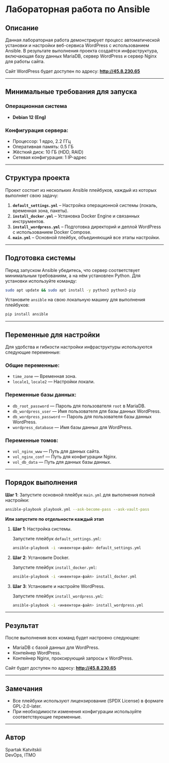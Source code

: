 # Лабораторная работа по Ansible

## Описание

Данная лабораторная работа демонстрирует процесс автоматической установки и настройки веб-сервиса WordPress с использованием Ansible. В результате выполнения проекта создаётся инфраструктура, включающая базу данных MariaDB, сервер WordPress и сервер Nginx для работы сайта.

Сайт WordPress будет доступен по адресу: **http://45.8.230.65**

---

## Минимальные требования для запуска

### Операционная система
- **Debian 12 (Eng)**

### Конфигурация сервера:
- Процессор: 1 ядро, 2.2 ГГц  
- Оперативная память: 0.5 ГБ  
- Жёсткий диск: 10 ГБ (HDD, RAID)  
- Сетевая конфигурация: 1 IP-адрес  

---

## Структура проекта

Проект состоит из нескольких Ansible плейбуков, каждый из которых выполняет свою задачу:

1. **`default_settings.yml`** – Настройка операционной системы (локаль, временная зона, пакеты).
2. **`install_docker.yml`** – Установка Docker Engine и связанных инструментов.
3. **`install_wordpress.yml`** – Подготовка директорий и деплой WordPress с использованием Docker Compose.
4. **`main.yml`** – Основной плейбук, объединяющий все этапы настройки.

---

## Подготовка системы

Перед запуском Ansible убедитесь, что сервер соответствует минимальным требованиям, а на нём установлен Python. Для установки используйте команду:

```bash
sudo apt update && sudo apt install -y python3 python3-pip
```

Установите `ansible` на свою локальную машину для выполнения плейбуков:

```bash
pip install ansible
```

---

## Переменные для настройки

Для удобства и гибкости настройки инфраструктуры используются следующие переменные:

### Общие переменные:
- `time_zone` — Временная зона.
- `locale1`, `locale2` — Настройки локали.

### Переменные базы данных:
- `db_root_password` — Пароль для пользователя `root` в MariaDB.
- `db_wordpress_user` — Имя пользователя для базы данных WordPress.
- `db_wordpress_password` — Пароль для пользователя базы данных WordPress.
- `wordpress_database` — Имя базы данных для WordPress.

### Переменные томов:
- `vol_nginx_www` — Путь для данных сайта.
- `vol_nginx_conf` — Путь для конфигурации Nginx.
- `vol_db_data` — Путь для данных базы данных.

---

## Порядок выполнения

**Шаг 1**: Запустите основной плейбук `main.yml` для выполнения полной настройки:

   ```bash
   ansible-playbook playbook.yml --ask-become-pass --ask-vault-pass
   ```

**Или запустите по отдельности каждый этап**

1. **Шаг 1**: Настройка системы.

   Запустите плейбук `default_settings.yml`:

   ```bash
   ansible-playbook -i <инвентори-файл> default_settings.yml
   ```

2. **Шаг 2**: Установите Docker.

   Запустите плейбук `install_docker.yml`:

   ```bash
   ansible-playbook -i <инвентори-файл> install_docker.yml
   ```

3. **Шаг 3**: Установите и настройте WordPress.

   Запустите плейбук `install_wordpress.yml`:

   ```bash
   ansible-playbook -i <инвентори-файл> install_wordpress.yml
   ```

---

## Результат

После выполнения всех команд будет настроено следующее:
- MariaDB с базой данных для WordPress.
- Контейнер WordPress.
- Контейнер Nginx, проксирующий запросы к WordPress.

Сайт будет доступен по адресу: **http://45.8.230.65**

---

## Замечания

- Все плейбуки используют лицензирование (SPDX License) в формате GPL-2.0-later.
- При необходимости изменения конфигурации используйте соответствующие переменные.

---

## Автор

Spartak Katvitskii  
DevOps, ITMO